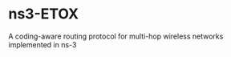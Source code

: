ns3-ETOX
========

A coding-aware routing protocol for multi-hop wireless networks implemented in ns-3
